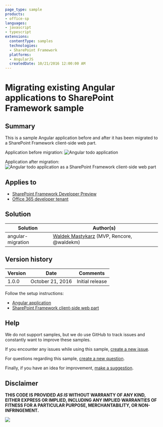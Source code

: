 ```yaml
---
page_type: sample
products:
- office-sp
languages:
- javascript
- typescript
extensions:
  contentType: samples
  technologies:
  - SharePoint Framework
  platforms:
  - AngularJS
  createdDate: 10/21/2016 12:00:00 AM
---
```

# Migrating existing Angular applications to SharePoint Framework sample

## Summary

This is a sample Angular application before and after it has been migrated to a SharePoint Framework client-side web part.

Application before migration:
![Angular todo application](./assets/angular-todo-preview.png)

Application after migration:
![Angular todo application as a SharePoint Framework client-side web part](./assets/angular-todo-spfx-preview.png)

## Applies to

* [SharePoint Framework Developer Preview](https://docs.microsoft.com/sharepoint/dev/spfx/sharepoint-framework-overview)
* [Office 365 developer tenant](https://docs.microsoft.com/sharepoint/dev/spfx/set-up-your-developer-tenant)

## Solution

Solution|Author(s)
--------|---------
angular-migration|[Waldek Mastykarz](https://github.com/waldekmastykarz) (MVP, Rencore, @waldekm)

## Version history

Version|Date|Comments
-------|----|--------
1.0.0|October 21, 2016|Initial release

Follow the setup instructions:
- [Angular application](./angular-todo/README.md)
- [SharePoint Framework client-side web part](./angular-todo-webpart/README.md)

## Help

We do not support samples, but we do use GitHub to track issues and constantly want to improve these samples.

If you encounter any issues while using this sample, [create a new issue](https://github.com/pnp/sp-dev-fx-webparts/issues/new?assignees=&labels=Needs%3A+Triage+%3Amag%3A%2Ctype%3Abug-suspected&template=bug-report.yml&sample=angular-migration&authors=@waldekmastykarz&title=angular-migration%20-%20).

For questions regarding this sample, [create a new question](https://github.com/pnp/sp-dev-fx-webparts/issues/new?assignees=&labels=Needs%3A+Triage+%3Amag%3A%2Ctype%3Abug-suspected&template=question.yml&sample=angular-migration&authors=@waldekmastykarz&title=angular-migration%20-%20).

Finally, if you have an idea for improvement, [make a suggestion](https://github.com/pnp/sp-dev-fx-webparts/issues/new?assignees=&labels=Needs%3A+Triage+%3Amag%3A%2Ctype%3Abug-suspected&template=suggestion.yml&sample=angular-migration&authors=@waldekmastykarz&title=angular-migration%20-%20).

## Disclaimer

**THIS CODE IS PROVIDED *AS IS* WITHOUT WARRANTY OF ANY KIND, EITHER EXPRESS OR IMPLIED, INCLUDING ANY IMPLIED WARRANTIES OF FITNESS FOR A PARTICULAR PURPOSE, MERCHANTABILITY, OR NON-INFRINGEMENT.**



![](https://telemetry.sharepointpnp.com/sp-dev-fx-webparts/samples/angular-migration)
